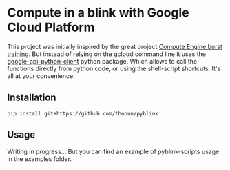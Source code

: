 #  Compute in a blink with Google Cloud Platform 

This project was initially inspired by the great project [Compute Engine burst training](https://github.com/GoogleCloudPlatform/ml-on-gcp/tree/master/gce/burst-training). But instead of relying on the gcloud command line it uses the [google-api-python-client](https://github.com/google/google-api-python-client) python package. Which allows to call the functions directly from python code, or using the shell-script shortcuts. It's all at your convenience.

## Installation
```
pip install git+https://github.com/thooun/pyblink
```

## Usage

Writing in progress... But you can find an example of pyblink-scripts usage in the examples folder.
